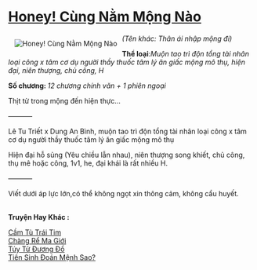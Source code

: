 <a href="https://utruyen.com/honey-cung-nam-mong-nao/21925/" title="Honey! Cùng Nằm Mộng Nào"><h1>Honey! Cùng Nằm Mộng Nào</h1></a><div style="display:table"><img align="right" style="float: left; padding: 10px;" src="https://utruyen.com/images/story/200x260/honey-cung-nam-mong-nao.jpg" alt="Honey! Cùng Nằm Mộng Nào"><em>(Tên khác: Thân ái nhập mộng đi)<p></p></em><b>Thể loại</b>:<em>Muộn tao trì độn tổng tài nhân loại công x tâm cơ dụ người thầy thuốc tâm lý ăn giấc mộng mô thụ, hiện đại, niên thượng, chủ công, H</em><p></p><b>Số chương: </b><em>12 chương chính văn + 1 phiên ngoại</em><p></p>Thịt từ trong mộng đến hiện thực...<p></p>———–<p></p>Lê Tu Triết x Dung An Bình, muộn tao trì độn tổng tài nhân loại công x tâm cơ dụ người thầy thuốc tâm lý ăn giấc mộng mô thụ<p></p>Hiện đại hỗ sủng (Yêu chiều lẫn nhau), niên thượng song khiết, chủ công, thụ mê hoặc công, 1v1, he, đại khái là rất nhiều H.<p></p>———–<p></p>Viết dưới áp lực lớn,có thể không ngọt xin thông cảm, không cẩu huyết.</div><p><br><b>Truyện Hay Khác :</b></p><a href="https://utruyen.com/cam-tu-trai-tim/21906/" alt="Cầm Tù Trái Tim">Cầm Tù Trái Tim</a><br/><a href="https://github.com/quanluxury/truyenhot/tree/master/truyenhay/554/" alt="Chàng Rể Ma Giới">Chàng Rể Ma Giới</a><br/><a href="https://github.com/quanluxury/ngontinh_sac/tree/master/truyenhay/22637/" alt="Túy Tử Đương Đồ">Túy Tử Đương Đồ</a><br/><a href="https://github.com/quanluxury/ngontinh_sac/tree/master/truyenhay/24631/" alt="Tiên Sinh Đoán Mệnh Sao?">Tiên Sinh Đoán Mệnh Sao?</a><br/>